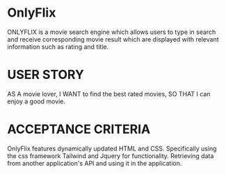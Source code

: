 # OnlyFlix

ONLYFLIX is a movie search engine which allows users to type in search and receive corresponding movie result which are displayed with relevant information such as rating and title. 

# USER STORY 
AS A movie lover,
I WANT to find the best rated movies,
SO THAT I can enjoy a good movie.

# ACCEPTANCE CRITERIA 





OnlyFlix features dynamically updated HTML and CSS. Specifically using the css framework Tailwind and Jquery for functionality. Retrieving data from another application's API and using it in the application.
